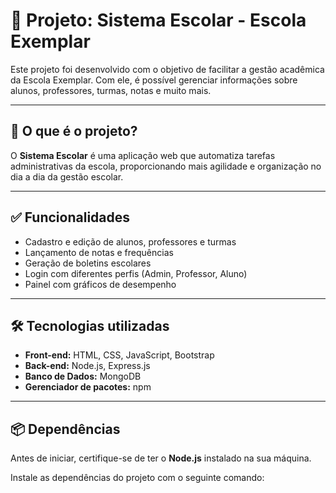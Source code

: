 # 🏫 Projeto: Sistema Escolar - Escola Exemplar

Este projeto foi desenvolvido com o objetivo de facilitar a gestão acadêmica da Escola Exemplar. Com ele, é possível gerenciar informações sobre alunos, professores, turmas, notas e muito mais.

---

## 📌 O que é o projeto?

O **Sistema Escolar** é uma aplicação web que automatiza tarefas administrativas da escola, proporcionando mais agilidade e organização no dia a dia da gestão escolar.

---

## ✅ Funcionalidades

- Cadastro e edição de alunos, professores e turmas
- Lançamento de notas e frequências
- Geração de boletins escolares
- Login com diferentes perfis (Admin, Professor, Aluno)
- Painel com gráficos de desempenho

---

## 🛠 Tecnologias utilizadas

- **Front-end:** HTML, CSS, JavaScript, Bootstrap
- **Back-end:** Node.js, Express.js
- **Banco de Dados:** MongoDB
- **Gerenciador de pacotes:** npm

---

## 📦 Dependências

Antes de iniciar, certifique-se de ter o **Node.js** instalado na sua máquina.

Instale as dependências do projeto com o seguinte comando:

```bash

